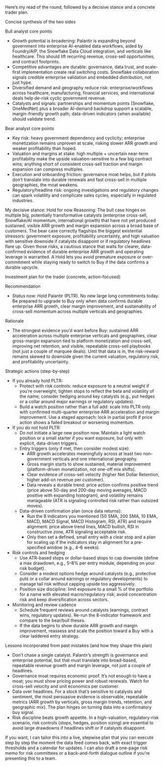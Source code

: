 Here’s my read of the round, followed by a decisive stance and a concrete trader plan.

Concise synthesis of the two sides

Bull analyst core points
- Growth potential is broadening: Palantir is expanding beyond government into enterprise AI-enabled data workflows, aided by Foundry/AIP, the Snowflake Data Cloud integration, and verticals like healthcare. This should lift recurring revenue, cross-sell opportunities, and contract footprints.
- Competitive advantages are durable: governance, data trust, and scale-first implementation create real switching costs. Snowflake collaboration signals credible enterprise validation and embedded distribution, not just hype.
- Diversified demand and geography reduce risk: enterprise/workflows across healthcare, manufacturing, financial services, and international deals help de-risk cyclic government revenue.
- Catalysts and signals: partnerships and momentum points (Snowflake, OneMedNet) plus a broader AI-demand backdrop support a scalable, margin-friendly growth path; data-driven indicators (when available) should validate trend.

Bear analyst core points
- Key risk: heavy government dependency and cyclicity; enterprise monetization remains unproven at scale, risking slower ARR growth and weaker profitability than hoped.
- Valuation and margins at stake: high multiple + uncertain near-term profitability make the upside valuation-sensitive to a few big contract wins; anything short of consistent cross-sell traction and margin expansion can compress multiples.
- Execution and onboarding friction: governance moat helps, but if pilots don’t translate into durable renewals and fast cross-sell in multiple geographies, the moat weakens.
- Regulatory/headline risk: ongoing investigations and regulatory changes can spark volatility and complicate sales cycles, especially in regulated industries.

My decisive stance: Hold for now
Reasoning: The bull case hinges on multiple big, potentially transformative catalysts (enterprise cross-sell, Snowflake/AI momentum, international growth) that have not yet produced sustained, visible ARR growth and margin expansion across a broad base of customers. The bear case correctly flagships the biggest existential stressors: government exposure, profitability uncertainty, and high valuation with sensitive downside if catalysts disappoint or if regulatory headlines flare up. Given those risks, a cautious stance that waits for clearer, data-confirmed evidence of durable enterprise ARR growth and operating leverage is warranted. A Hold lets you avoid premature exposure or over-commitment while staying ready to switch to Buy if the data confirms a durable upcycle.

Investment plan for the trader (concrete, action-focused)

Recommendation
- Status now: Hold Palantir (PLTR). No new large long commitments today. Be prepared to upgrade to Buy only when data confirms durable enterprise ARR growth, clear margin improvement, and sustainability of cross-sell momentum across multiple verticals and geographies.

Rationale
- The strongest evidence you’d want before Buy: sustained ARR acceleration across multiple enterprise verticals and geographies, clear gross-margin expansion tied to platform monetization and cross-sell, improving net retention, and visible, repeatable cross-sell playbooks (not just a couple of marquee deals). Until that data is in, the risk-reward remains skewed to downside given the current valuation, regulatory risk, and profitability uncertainty.

Strategic actions (step-by-step)
- If you already hold PLTR:
  - Protect with risk controls: reduce exposure to a neutral weight if you’re overweight; tighten stops to reflect the beta and volatility of the name; consider hedging around key catalysts (e.g., put hedges or a collar around major earnings or regulatory updates).
  - Build a watch position rather than a full add: scale into PLTR only with confirmed multi-quarter enterprise ARR acceleration and margin improvement. Use a staged approach: lock in partial profit if price action shows a failed breakout or worsening momentum.
- If you do not hold PLTR:
  - Do not initiate a large new position now. Maintain a light watch position or a small starter if you want exposure, but only with explicit, data-driven triggers.
  - Entry triggers (only if met, then consider modest size): 
    - ARR growth accelerates meaningfully across at least two non-government verticals and one international geography.
    - Gross margin starts to show sustained, material improvement (platform-driven monetization, not one-off mix shifts).
    - Clear evidence of cross-sell velocity (higher Net Dollar Retention, higher add-on revenue per customer).
    - Data reveals a durable trend: price action confirms positive trend (price above 50-day and 200-day moving averages, MACD positive with expanding histogram), and volatility remains manageable (ATR is signaling controlled risk rather than outsized moves).
  - Data-driven confirmation plan (once data returns):
    - Run the 8 indicators you mentioned (50 SMA, 200 SMA, 10 EMA, MACD, MACD Signal, MACD Histogram, RSI, ATR) and require alignment: price above trend lines, MACD bullish, RSI in constructive zone, ATR signaling acceptable risk.
    - Only then set a defined, small entry with a clear stop and a plan for scaling up if the indicators stay in alignment for a pre-specified window (e.g., 4–6 weeks).
- Risk controls and hedging
  - Use ATR-based stops or dollar-based stops to cap downside (define a max drawdown, e.g., 5–8% per entry module, depending on your risk budget).
  - Consider a modest options hedge around catalysts (e.g., protective puts or a collar around earnings or regulatory developments) to manage tail risk without capping upside too aggressively.
  - Position size discipline: limit exposure to a small % of the portfolio for a name with elevated macro/regulatory risk; avoid concentration risk and keep diversification across sectors.
- Monitoring and review cadence
  - Schedule frequent reviews around catalysts (earnings, contract wins, regulatory updates). Re-run the 8-indicator framework and compare to the bear/bull theses.
  - If the data begins to show durable ARR growth and margin improvement, reassess and scale the position toward a Buy with a clear laddered entry strategy.

Lessons incorporated from past mistakes (and how they shape this plan)
- Don’t chase a single catalyst. Palantir’s strength is governance and enterprise potential, but that must translate into broad-based, repeatable revenue growth and margin leverage, not just a couple of headlines.
- Governance moat requires economic proof. It’s not enough to have a moat; you must show pricing power and robust renewals. Watch for cross-sell velocity and unit economics per customer.
- Data over headlines. For a stock that’s sensitive to catalysts and sentiment, the most persuasive evidence is observable, repeatable metrics (ARR growth by verticals, gross margin trends, retention, and geographic mix). The plan hinges on turning data into a confirmatory buy signal.
- Risk discipline beats growth appetite. In a high-valuation, regulatory-risk scenario, risk controls (stops, hedges, position sizing) are essential to avoid large drawdowns if headlines shift or if catalysts disappoint.

If you want, I can tailor this into a live, stepwise plan that you can execute step by step the moment the data feed comes back, with exact trigger thresholds and a calendar for updates. I can also draft a one-page risk memo for risk committees or a back-and-forth dialogue outline if you’re presenting this to a team.